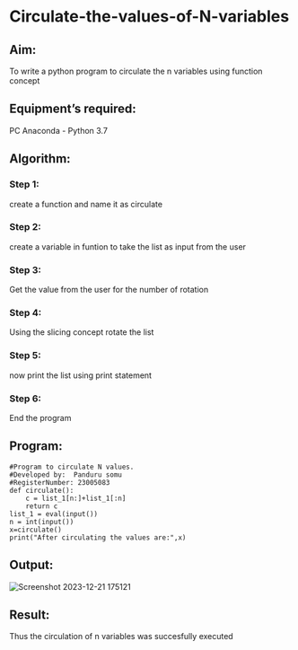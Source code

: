 # Circulate-the-values-of-N-variables
## Aim:
To write a python program to circulate the n variables using function concept
## Equipment’s required:
PC
Anaconda - Python 3.7
## Algorithm: 
### Step 1: 
create a function and name it as circulate
### Step 2: 
create a variable in funtion to take the list as input from the user
### Step 3: 
Get the value from the user for the number of rotation
### Step 4: 
Using the slicing concept rotate the list

### Step 5:
now print the list using print statement 
### Step 6: 
End the program
## Program:
~~~
#Program to circulate N values.
#Developed by:  Panduru somu
#RegisterNumber: 23005083
def circulate():
    c = list_1[n:]+list_1[:n]
    return c
list_1 = eval(input())
n = int(input())
x=circulate()
print("After circulating the values are:",x)
~~~
## Output:
![Screenshot 2023-12-21 175121](https://github.com/Pandurusomu/Circulate-the-values-of-N-variables/assets/148988619/2bbc46cc-93b7-4b91-963d-cac0c2059669)

## Result:
Thus the circulation of n variables was succesfully executed
